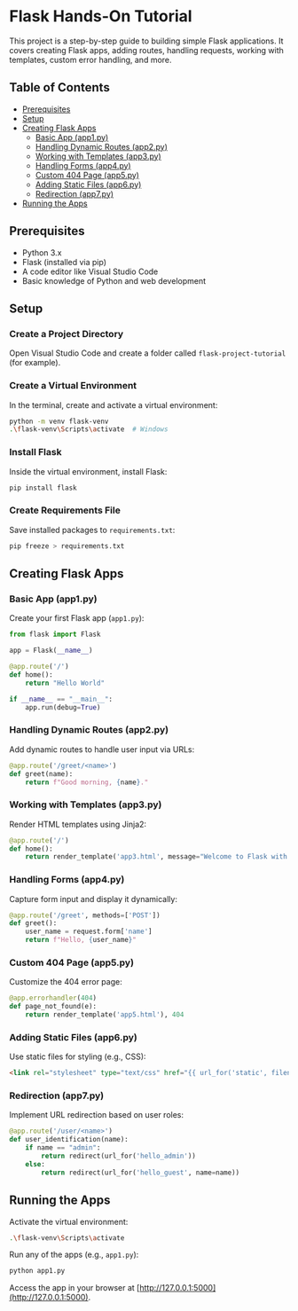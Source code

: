 # Flask Hands-On Tutorial

This project is a step-by-step guide to building simple Flask applications. It covers creating Flask apps, adding routes, handling requests, working with templates, custom error handling, and more.

## Table of Contents
- [Prerequisites](#prerequisites)
- [Setup](#setup)
- [Creating Flask Apps](#creating-flask-apps)
  - [Basic App (app1.py)](#basic-app-app1py)
  - [Handling Dynamic Routes (app2.py)](#handling-dynamic-routes-app2py)
  - [Working with Templates (app3.py)](#working-with-templates-app3py)
  - [Handling Forms (app4.py)](#handling-forms-app4py)
  - [Custom 404 Page (app5.py)](#custom-404-page-app5py)
  - [Adding Static Files (app6.py)](#adding-static-files-app6py)
  - [Redirection (app7.py)](#redirection-app7py)
- [Running the Apps](#running-the-apps)

## Prerequisites
- Python 3.x
- Flask (installed via pip)
- A code editor like Visual Studio Code
- Basic knowledge of Python and web development

## Setup

### Create a Project Directory
Open Visual Studio Code and create a folder called `flask-project-tutorial` (for example).

### Create a Virtual Environment
In the terminal, create and activate a virtual environment:
```bash
python -m venv flask-venv
.\flask-venv\Scripts\activate  # Windows
```

### Install Flask
Inside the virtual environment, install Flask:
```bash
pip install flask
```

### Create Requirements File
Save installed packages to `requirements.txt`:
```bash
pip freeze > requirements.txt
```

## Creating Flask Apps

### Basic App (app1.py)
Create your first Flask app (`app1.py`):
```python
from flask import Flask

app = Flask(__name__)

@app.route('/')
def home():
    return "Hello World"

if __name__ == "__main__":
    app.run(debug=True)
```

### Handling Dynamic Routes (app2.py)
Add dynamic routes to handle user input via URLs:
```python
@app.route('/greet/<name>')
def greet(name):
    return f"Good morning, {name}."
```

### Working with Templates (app3.py)
Render HTML templates using Jinja2:
```python
@app.route('/')
def home():
    return render_template('app3.html', message="Welcome to Flask with templates!")
```

### Handling Forms (app4.py)
Capture form input and display it dynamically:
```python
@app.route('/greet', methods=['POST'])
def greet():
    user_name = request.form['name']
    return f"Hello, {user_name}"
```

### Custom 404 Page (app5.py)
Customize the 404 error page:
```python
@app.errorhandler(404)
def page_not_found(e):
    return render_template('app5.html'), 404
```

### Adding Static Files (app6.py)
Use static files for styling (e.g., CSS):
```html
<link rel="stylesheet" type="text/css" href="{{ url_for('static', filename='style.css') }}">
```

### Redirection (app7.py)
Implement URL redirection based on user roles:
```python
@app.route('/user/<name>')
def user_identification(name):
    if name == "admin":
        return redirect(url_for('hello_admin'))
    else:
        return redirect(url_for('hello_guest', name=name))
```

## Running the Apps
Activate the virtual environment:
```bash
.\flask-venv\Scripts\activate
```
Run any of the apps (e.g., `app1.py`):
```bash
python app1.py
```
Access the app in your browser at [http://127.0.0.1:5000](http://127.0.0.1:5000).

